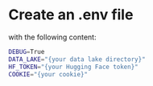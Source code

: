 # Create an .env file

with the following content:

```zsh
DEBUG=True
DATA_LAKE="{your data lake directory}"
HF_TOKEN="{your Hugging Face token}"
COOKIE="{your cookie}"
```
